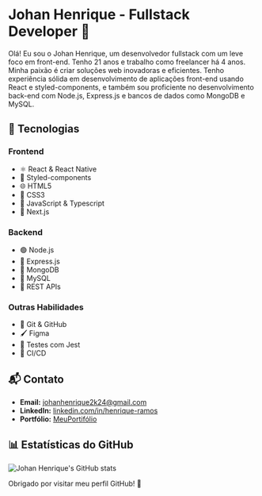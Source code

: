 # Johan Henrique - Fullstack Developer 🚀

Olá! Eu sou o Johan Henrique, um desenvolvedor fullstack com um leve foco em front-end. Tenho 21 anos e trabalho como freelancer há 4 anos. Minha paixão é criar soluções web inovadoras e eficientes. 
Tenho experiência sólida em desenvolvimento de aplicações front-end usando React e styled-components, e também sou proficiente no desenvolvimento back-end com Node.js, Express.js e bancos de dados como MongoDB e MySQL.

## 🚀 Tecnologias

### Frontend
- ⚛️ React & React Native
- 💅 Styled-components
- 🌐 HTML5
- 🎨 CSS3
- 📝 JavaScript & Typescript
- 🔷 Next.js

### Backend
- 🟢 Node.js
- 🚀 Express.js
- 🍃 MongoDB
- 🐬 MySQL
- 🔌 REST APIs

### Outras Habilidades
- 🐙 Git & GitHub
- 🖌️ Figma
- 🧪 Testes com Jest
- 🔄 CI/CD


## 📬 Contato

- **Email:** [johanhenrique2k24@gmail.com](mailto:johanhenrique2k24@gmail.com)
- **LinkedIn:** [linkedin.com/in/henrique-ramos](https://www.linkedin.com/in/henrique-ramos-43a9a2317/)
- **Portfólio:** [MeuPortifólio](https://johanhenrique.vercel.app)

## 📊 Estatísticas do GitHub

![Johan Henrique's GitHub stats](https://github-readme-stats.vercel.app/api?username=NicolaazDev&show_icons=true&theme=radical)

Obrigado por visitar meu perfil GitHub! 🙌
